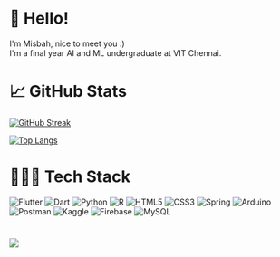 # 👋 Hello!
I'm Misbah, nice to meet you :)  
I'm a final year AI and ML undergraduate at VIT Chennai.

# 📈 GitHub Stats

[![GitHub Streak](https://github-readme-streak-stats.herokuapp.com?user=misbah-anwar&theme=holi-theme)](https://git.io/streak-stats)

[![Top Langs](https://github-readme-stats.vercel.app/api/top-langs/?username=misbah-anwar&layout=compact&theme=holi)](https://github.com/misbah-anwar)

# 👩🏻‍💻 Tech Stack
![Flutter](https://img.shields.io/badge/Flutter-%2302569B.svg?style=for-the-badge&logo=Flutter&logoColor=white)
![Dart](https://img.shields.io/badge/dart-%230175C2.svg?style=for-the-badge&logo=dart&logoColor=white)
![Python](https://img.shields.io/badge/python-3670A0?style=for-the-badge&logo=python&logoColor=ffdd54)
![R](https://img.shields.io/badge/r-%23276DC3.svg?style=for-the-badge&logo=r&logoColor=white)
![HTML5](https://img.shields.io/badge/html5-%23E34F26.svg?style=for-the-badge&logo=html5&logoColor=white)
![CSS3](https://img.shields.io/badge/css3-%231572B6.svg?style=for-the-badge&logo=css3&logoColor=white)
![Spring](https://img.shields.io/badge/spring-%236DB33F.svg?style=for-the-badge&logo=spring&logoColor=white)
![Arduino](https://img.shields.io/badge/-Arduino-00979D?style=for-the-badge&logo=Arduino&logoColor=white)
![Postman](https://img.shields.io/badge/Postman-FF6C37?style=for-the-badge&logo=postman&logoColor=white)
![Kaggle](https://img.shields.io/badge/Kaggle-035a7d?style=for-the-badge&logo=kaggle&logoColor=white)
![Firebase](https://img.shields.io/badge/Firebase-470137?style=for-the-badge&logo=Firebase&logoColor=white)
![MySQL](https://img.shields.io/badge/mysql-%2300f.svg?style=for-the-badge&logo=mysql&logoColor=white)
#
![](https://komarev.com/ghpvc/?username=misbah-anwar&color=grey&style=for-the-badge)
